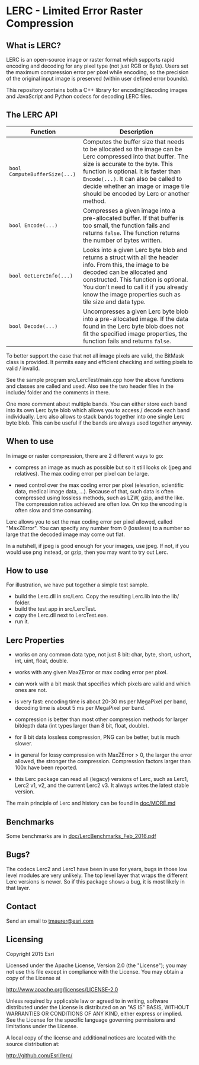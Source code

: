 # LERC - Limited Error Raster Compression

## What is LERC?

LERC is an open-source image or raster format which supports rapid encoding and decoding for any pixel type (not just RGB or Byte). Users set the maximum compression error per pixel while encoding, so the precision of the original input image is preserved (within user defined error bounds).

This repository contains both a C++ library for encoding/decoding images and JavaScript and Python codecs for decoding LERC files.

## The LERC API

Function | Description
--- | ---
`bool ComputeBufferSize(...)` | Computes the buffer size that needs to be allocated so the image can be Lerc compressed into that buffer. The size is accurate to the byte. This function is optional. It is faster than `Encode(...)`. It can also be called to decide whether an image or image tile should be encoded by Lerc or another method.
`bool Encode(...)` | Compresses a given image into a pre-allocated buffer. If that buffer is too small, the function fails and returns `false`. The function returns the number of bytes written.
`bool GetLercInfo(...)` | Looks into a given Lerc byte blob and returns a struct with all the header info. From this, the image to be decoded can be allocated and constructed. This function is optional. You don't need to call it if you already know the image properties such as tile size and data type.
`bool Decode(...)` | Uncompresses a given Lerc byte blob into a pre-allocated image. If the data found in the Lerc byte blob does not fit the specified image properties, the function fails and returns `false`.


To better support the case that not all image pixels are valid, the BitMask class is provided. It permits easy and efficient checking and setting pixels to valid / invalid.

See the sample program src/LercTest/main.cpp how the above functions and classes are called and used. Also see the two header files in the include/ folder and the comments in there.

One more comment about multiple bands. You can either store each band into its own Lerc byte blob which allows you to access / decode each band individually. Lerc also allows to stack bands together into one single Lerc byte blob. This can be useful if the bands are always used together anyway.

## When to use

In image or raster compression, there are 2 different ways to go:

- compress an image as much as possible but so it still looks ok
  (jpeg and relatives). The max coding error per pixel can be large.

- need control over the max coding error per pixel (elevation,
  scientific data, medical image data, ...).
  Because of that, such data is often compressed using lossless methods, such as LZW, gzip, and the like. The compression ratios achieved are often low. On top the encoding is often slow and time consuming.

Lerc allows you to set the max coding error per pixel allowed, called "MaxZError". You can specify any number from 0 (lossless) to a number so large that the decoded image may come out flat.

In a nutshell, if jpeg is good enough for your images, use jpeg. If not, if you would use png instead, or gzip, then you may want to try out Lerc.

## How to use

For illustration, we have put together a simple test sample.

- build the Lerc.dll in src/Lerc. Copy the resulting Lerc.lib into the lib/ folder.
- build the test app in src/LercTest.
- copy the Lerc.dll next to LercTest.exe.
- run it.

## Lerc Properties

- works on any common data type, not just 8 bit:
  char, byte, short, ushort, int, uint, float, double.

- works with any given MaxZError or max coding error per pixel.

- can work with a bit mask that specifies which pixels are valid
  and which ones are not.

- is very fast: encoding time is about 20-30 ms per MegaPixel per band, decoding time is about 5 ms per MegaPixel per band.

- compression is better than most other compression methods for
  larger bitdepth data (int types larger than 8 bit, float, double).  

- for 8 bit data lossless compression, PNG can be better, but is
  much slower.

- in general for lossy compression with MaxZError > 0, the larger
  the error allowed, the stronger the compression.
  Compression factors larger than 100x have been reported.

- this Lerc package can read all (legacy) versions of Lerc, such as Lerc1, Lerc2 v1, v2, and the current Lerc2 v3. It always writes the latest stable version.

The main principle of Lerc and history can be found in [doc/MORE.md](doc/MORE.md)

## Benchmarks

Some benchmarks are in 
[doc/LercBenchmarks_Feb_2016.pdf](doc/LercBenchmarks_Feb_2016.pdf)

## Bugs?

The codecs Lerc2 and Lerc1 have been in use for years, bugs in those low level modules are very unlikely. The top level layer that wraps the different Lerc versions is newer. So if this package shows a bug, it is most likely in that layer.

## Contact

Send an email to  <a href="mailto:tmaurer@esri.com">tmaurer@esri.com</a>

## Licensing

Copyright 2015 Esri

Licensed under the Apache License, Version 2.0 (the "License");
you may not use this file except in compliance with the License.
You may obtain a copy of the License at

http://www.apache.org/licenses/LICENSE-2.0

Unless required by applicable law or agreed to in writing, software distributed under the License is distributed on an "AS IS" BASIS, WITHOUT WARRANTIES OR CONDITIONS OF ANY KIND, either express or implied.
See the License for the specific language governing permissions and limitations under the License.

A local copy of the license and additional notices are located with the source distribution at:

http://github.com/Esri/lerc/
